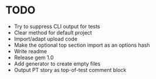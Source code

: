 # TODO
- Try to suppress CLI output for tests
- Clear method for default project
- Import/adapt upload code
- Make the optional top section import as an options hash
- Write readme
- Release gem 1.0
- Add generator to create empty files
- Output PT story as top-of-test comment block
